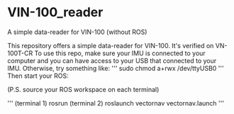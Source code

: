 # VIN-100_reader
A simple data-reader for VIN-100 (without ROS)

This repository offers a simple data-reader for VIN-100. It's verified on VN-100T-CR
To use this repo, make sure your IMU is connected to your computer and you can have access to your USB that connected to your IMU. Otherwise, try something like: 
'''
sudo chmod a+rwx /dev/ttyUSB0
'''
Then start your ROS:

(P.S. source your ROS workspace on each terminal)

'''
(terminal 1) rosrun
(terminal 2) roslaunch vectornav vectornav.launch
'''
